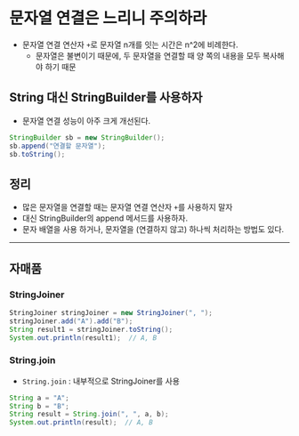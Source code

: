 # 문자열 연결은 느리니 주의하라 
- 문자열 연결 연산자 `+`로 문자열 n개를 잇는 시간은 n^2에 비례한다.
  - 문자열은 불변이기 때문에, 두 문자열을 연결할 때 양 쪽의 내용을 모두 복사해야 하기 때문 

## String 대신 StringBuilder를 사용하자
- 문자열 연결 성능이 아주 크게 개선된다.
```java
StringBuilder sb = new StringBuilder();
sb.append("연결할 문자열");
sb.toString();
```

## 정리 
- 많은 문자열을 연결할 때는 문자열 연결 연산자 `+`를 사용하지 말자
- 대신 StringBuilder의 append 메서드를 사용하자. 
- 문자 배열을 사용 하거나, 문자열을 (연결하지 않고) 하나씩 처리하는 방법도 있다. 

--- 
## 자매품
### StringJoiner
```java
StringJoiner stringJoiner = new StringJoiner(", ");
stringJoiner.add("A").add("B");
String result1 = stringJoiner.toString();
System.out.println(result1);  // A, B
```

### String.join
- `String.join` : 내부적으로 StringJoiner를 사용
```java
String a = "A";
String b = "B";
String result = String.join(", ", a, b);
System.out.println(result);  // A, B
```

